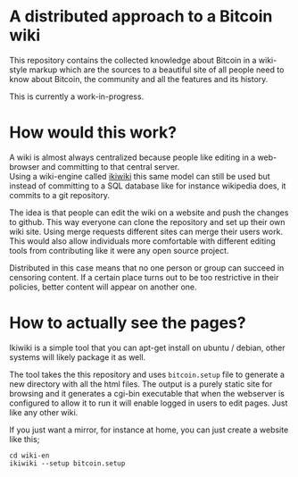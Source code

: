 # A distributed approach to a Bitcoin wiki

This repository contains the collected knowledge about Bitcoin in a
wiki-style markup which are the sources to a beautiful site of all people
need to know about Bitcoin, the community and all the features and its
history.

This is currently a work-in-progress.

# How would this work?

A wiki is almost always centralized because people like editing in a web-browser
and committing to that central server.  
Using a wiki-engine called [ikiwiki](http://ikiwiki.info/) this same model
can still be used but instead of committing to a SQL database like for
instance wikipedia does, it commits to a git repository.

The idea is that people can edit the wiki on a website and push the changes
to github. This way everyone can clone the repository and set up their own
wiki site.  Using merge requests different sites can merge their users
work. This would also allow individuals more comfortable with different
editing tools from contributing like it were any open source project.

Distributed in this case means that no one person or group can succeed in
censoring content. If a certain place turns out to be too restrictive in
their policies, better content will appear on another one.


# How to actually see the pages?

Ikiwiki is a simple tool that you can apt-get install on ubuntu / debian,
other systems will likely package it as well.

The tool takes the this repository and uses <code>bitcoin.setup</code> file
to generate a new directory with all the html files.  The output is a
purely static site for browsing and it generates a cgi-bin executable that
when the webserver is configured to allow it to run it will enable logged
in users to edit pages. Just like any other wiki.

If you just want a mirror, for instance at home, you can just create a
website like this;

	cd wiki-en
	ikiwiki --setup bitcoin.setup

